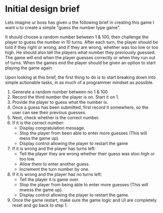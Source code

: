 # Initial design brief
Lets imagine ur boss has given u the following brief in creating this game 
I want u to create a simple "guess the number type game".

It should choose a random number between 1 & 100, then challenge the player to guess the number in 10 turns. After each turn, the player should be told if they right or wrong, and if they are wrong, whether was too low or too high. He should also tell the players what number they previously guessed. The game will end when the player guesses correctly or when they run out of turns. When the games end the player should be given an option to start playing the game again.

Upon looking at this brief, the first thing to do is to start breaking down into simple actionable tasks, in as much of a programmer mindset as possible.

1. Generate a random number between no 1 & 100
2. Record the third number the player is on. Start it on 1.
3. Provide the player to guess what the number is.
4. Once a guess has been submitted, first record it somewhere, so the user can see their previous guesses.
5. Next, check whether is the correct number.
6. If it is the correct number:
   - Display congratulation message.
   - Stop the player from been able to enter more guesses (This will mess the game up).
   - Display control allowing the player to restart the game
7. If it is wrong and the player has turns left:
   - Tell the player they are wrong whether their guess was stoo high or too low.
   - Allow them to enter another guess.
   - Increment the turn number by one.
8. If it is wrong and the player has no turns left:
   - Tell the player it is game over.
   - Stop the player from being able to enter more guesses (This will mwess the game up).
   - Display control allowing the player to restart the game.
9. Once the game restart, make sure the game logic and UI are completely reset and go back to step 1.